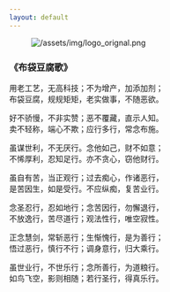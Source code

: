 ```yaml
---
layout: default
---
```


<figure class="figure">
  <img src="https://cdn.jsdelivr.net/gh/budaipro/assets@latest/img/logo_orignal.png" alt="/assets/img/logo_orignal.png">
</figure>

### 《布袋豆腐歌》

用老工艺，无高科技；不为增产，加添加剂；<br>
布袋豆腐，规规矩矩，老实做事，不随恶欲。

好不骄慢，不非实赞；恶不覆藏，直示人知。<br>
卖不轻称，端心不欺；应行多行，常念布施。

虽谋世利，不无厌行。念他如己，财不如意；<br>
不悕厚利，忍知足行。亦不贪心，窃他财行。

虽自有苦，当正观行；过去痴心，作诸恶行，<br>
是苦因生，如是受行。不应纵痴，复苦业行。

念圣忍行，忍如地行；念苦因行，勿懈退行，<br>
不放逸行，苦尽道行；观法性行，唯空寂性。

正念慧剑，常斩恶行；生惭愧行，是为善行；<br>
悟过恶行，慎行不行；调身意行，归大乘行。

虽世业行，不世乐行；念所善行，为道粮行。<br>
如鸟飞空，影则相随；若行圣行，得真乐行。
